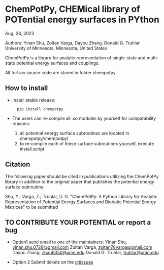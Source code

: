 
ChemPotPy, CHEMical library of POTential energy surfaces in PYthon 
==================================================================

Aug. 26, 2023

Authors: Yinan Shu, Zoltan Varga, Dayou Zhang, Donald G. Truhlar
University of Minnesota, Minnesota, United States

ChemPotPy is a library for analytic representation of single-state 
and multi-state potential energy surfaces and couplings. 

All fortran source code are stored in folder chempotpy 


How to install
--------------

* Install stable release:
  
        pip install chempotpy

* The users can re-compile all .so modules by yourself for compatability reasons:

  1. all potential energy surface subroutines are located in chempotpy/chempotpy/
  2. to re-compile each of these surface subroutines yourself, execute install.script


Citation
--------

The following paper should be cited in publications utilizing the
ChemPotPy library in addition to the original paper that publishes 
the potential energy surface subroutine:

Shu, Y.; Varga, Z.; Truhlar, D. G.
"ChemPotPy: A Python Library for Analytic Representation of Potential 
Energy Surfaces and Diabatic Potential Energy Matrices"
to be submitted



TO CONTRIBUTE YOUR POTENTIAL or report a bug
--------------------------------------------
* Option1
send email to one of the maintainers:
Yinan Shu, yinan.shu.0728@gmail.com
Zoltan Varga, zoltan78varga@gmail.com
Dayou Zhang, zhan6350@umn.edu
Donald G. Truhlar, truhlar@umn.edu
 
* Option 2
Submit tickets on the [gitissues](https://github.com/shuyinan/chempotpy/issues)
